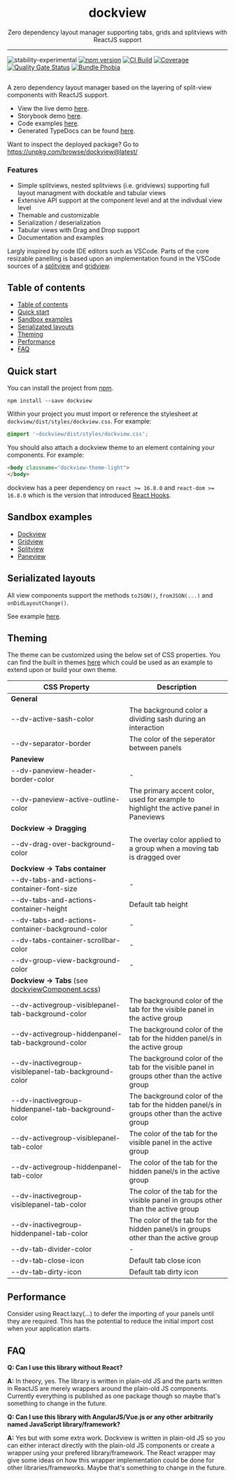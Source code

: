 <div align="center">
<h1>dockview</h1>

<p>Zero dependency layout manager supporting tabs, grids and splitviews with ReactJS support</p>

</div>

---

![stability-experimental](https://img.shields.io/badge/stability-experimental-orange.svg)
[![npm version](https://badge.fury.io/js/dockview.svg)](https://www.npmjs.com/package/dockview)
[![CI Build](https://github.com/mathuo/dockview/workflows/CI/badge.svg)](https://github.com/mathuo/dockview/actions?query=workflow%3ACI)
[![Coverage](https://sonarcloud.io/api/project_badges/measure?project=mathuo_dockview&metric=coverage)](https://sonarcloud.io/dashboard?id=mathuo_dockview)
[![Quality Gate Status](https://sonarcloud.io/api/project_badges/measure?project=mathuo_dockview&metric=alert_status)](https://sonarcloud.io/dashboard?id=mathuo_dockview)
[![Bundle Phobia](https://badgen.net/bundlephobia/minzip/dockview)](https://bundlephobia.com/result?p=dockview)

##

A zero dependency layout manager based on the layering of split-view components with ReactJS support.
- View the live demo [here](https://mathuo.github.io/dockview/).
- Storybook demo [here](https://mathuo.github.io/dockview/output/storybook-static).
- Code examples [here](https://github.com/mathuo/dockview/tree/master/packages/dockview-demo/src/stories).
- Generated TypeDocs can be found [here](https://mathuo.github.io/dockview/output/docs/index.html).

Want to inspect the deployed package? Go to https://unpkg.com/browse/dockview@latest/

### Features
- Simple splitviews, nested splitviews (i.e. gridviews) supporting full layout managment with
dockable and tabular views
- Extensive API support at the component level and at the indivdual view level
- Themable and customizable
- Serialization / deserialization
- Tabular views with Drag and Drop support
- Documentation and examples

Largly inspired by code IDE editors such as VSCode. Parts of the core resizable panelling is based upon an implementation found in the VSCode sources of a [splitview](https://github.com/microsoft/vscode/tree/main/src/vs/base/browser/ui/splitview) and [gridview](https://github.com/microsoft/vscode/tree/main/src/vs/base/browser/ui/grid).

## Table of contents

- [Table of contents](#table-of-contents)
- [Quick start](#quick-start)
- [Sandbox examples](#sandbox-examples)
- [Serializated layouts](#serializated-layouts)
- [Theming](#theming)
- [Performance](#performance)
- [FAQ](#faq)

## Quick start
You can install the project from [npm](https://www.npmjs.com/package/dockview).

```
npm install --save dockview
```

Within your project you must import or reference the stylesheet at `dockview/dist/styles/dockview.css`. For example:

```css
@import '~dockview/dist/styles/dockview.css';
```

You should also attach a dockview theme to an element containing your components. For example:

```html
<body classname="dockview-theme-light">
</body>
```

dockview has a peer dependency on `react >= 16.8.0` and `react-dom >= 16.8.0` which is the version that introduced [React Hooks](https://reactjs.org/docs/hooks-intro.html).


## Sandbox examples
- [Dockview](https://codesandbox.io/s/simple-dockview-t6491)
- [Gridview](https://codesandbox.io/s/simple-gridview-jrp0n)
- [Splitview](https://codesandbox.io/s/simple-splitview-l53nn)
- [Paneview](https://codesandbox.io/s/simple-paneview-v8qvb)



## Serializated layouts
All view components support the methods `toJSON()`, `fromJSON(...)` and `onDidLayoutChange()`.

See example [here](https://codesandbox.io/s/workspace-saving-example-euo5d).

## Theming

The theme can be customized using the below set of CSS properties. You can find the built in themes [here](https://github.com/mathuo/dockview/blob/master/packages/dockview/src/theme.scss) which could be used as an example to extend upon or build your own theme.


| CSS Property | Description |
| ------------ | ----------- |
| **General** |
| --dv-active-sash-color | The background color a dividing sash during an interaction |
| --dv-separator-border | The color of the seperator between panels |
| **Paneview** |
| --dv-paneview-header-border-color | - |
| --dv-paneview-active-outline-color | The primary accent color, used for example to highlight the active panel in Paneviews |
| **Dockview -> Dragging** |
| --dv-drag-over-background-color | The overlay color applied to a group when a moving tab is dragged over |
| **Dockview -> Tabs container** |
| --dv-tabs-and-actions-container-font-size | - |
| --dv-tabs-and-actions-container-height | Default tab height |
| --dv-tabs-and-actions-container-background-color | - |
| --dv-tabs-container-scrollbar-color | - |
| --dv-group-view-background-color | - |
| **Dockview -> Tabs** (see [dockviewComponent.scss](https://github.com/mathuo/dockview/blob/master/packages/dockview/src/dockview/dockviewComponent.scss))
| --dv-activegroup-visiblepanel-tab-background-color | The background color of the tab for the visible panel in the active group |
| --dv-activegroup-hiddenpanel-tab-background-color | The background color of the tab for the hidden panel/s in the active group |
| --dv-inactivegroup-visiblepanel-tab-background-color | The background color of the tab for the visible panel in groups other than the active group |
| --dv-inactivegroup-hiddenpanel-tab-background-color | The background color of the tab for the hidden panel/s in groups other than the active group |
| --dv-activegroup-visiblepanel-tab-color | The color of the tab for the visible panel in the active group |
| --dv-activegroup-hiddenpanel-tab-color | The color of the tab for the hidden panel/s in the active group |
| --dv-inactivegroup-visiblepanel-tab-color | The color of the tab for the visible panel in groups other than the active group |
| --dv-inactivegroup-hiddenpanel-tab-color | The color of the tab for the hidden panel/s in groups other than the active group |
| --dv-tab-divider-color | - |
| --dv-tab-close-icon | Default tab close icon |
| --dv-tab-dirty-icon | Default tab dirty icon |

## Performance
Consider using React.lazy(...) to defer the importing of your panels until they are required. This has the potential to reduce the initial import cost when your application starts.

## FAQ
**Q: Can I use this library without React?**

**A:** In theory, yes. The library is written in plain-old JS and the parts written in ReactJS are merely wrappers around the plain-old JS components. Currently everything is published as one package though so maybe that's something to change in the future.

**Q: Can I use this library with AngularJS/Vue.js or any other arbitrarily named JavaScript library/framework?**

**A:** Yes but with some extra work. Dockview is written in plain-old JS so you can either interact directly with the plain-old JS components or create a wrapper using your prefered library/framework. The React wrapper may give some ideas on how this wrapper implementation could be done for other libraries/frameworks. Maybe that's something to change in the future.
